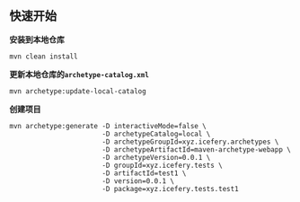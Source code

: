 ## 快速开始

**安装到本地仓库**

```shell
mvn clean install
```

**更新本地仓库的`archetype-catalog.xml`**

```shell
mvn archetype:update-local-catalog
```

**创建项目**

```shell
mvn archetype:generate -D interactiveMode=false \
                       -D archetypeCatalog=local \
                       -D archetypeGroupId=xyz.icefery.archetypes \
                       -D archetypeArtifactId=maven-archetype-webapp \
                       -D archetypeVersion=0.0.1 \
                       -D groupId=xyz.icefery.tests \
                       -D artifactId=test1 \
                       -D version=0.0.1 \
                       -D package=xyz.icefery.tests.test1
```

